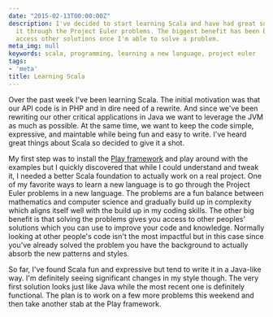 ```yaml
---
date: "2015-02-13T00:00:00Z"
description: I've decided to start learning Scala and have had great success learning
  it through the Project Euler problems. The biggest benefit has been being able to
  access other solutions once I'm able to solve a problem.
meta_img: null
keywords: scala, programming, learning a new language, project euler
tags:
- 'meta'
title: Learning Scala
---
```


Over the past week I've been learning Scala. The initial motivation was that our API code is in PHP and in dire need of a rewrite. And since we've been rewriting our other critical applications in Java we want to leverage the JVM as much as possible. At the same time, we want to keep the code simple, expressive, and maintable while being fun and easy to write. I've heard great things about Scala so decided to give it a shot.

My first step was to install the <a href="https://www.playframework.com/" target="_blank">Play framework</a> and play around with the examples but I quickly discovered that while I could understand and tweak it, I needed a better Scala foundation to actually work on a real project. One of my favorite ways to learn a new language is to go through the Project Euler problems in a new language. The problems are a fun balance between mathematics and computer science and gradually build up in complexity which aligns itself well with the build up in my coding skills. The other big benefit is that solving the problems gives you access to other peoples' solutions which you can use to improve your code and knowledge. Normally looking at other people's code isn't the most impactful but in this case since you've already solved the problem you have the background to actually absorb the new patterns and styles.

So far, I've found Scala fun and expressive but tend to write it in a Java-like way. I'm definitely seeing significant changes in my style though. The very first solution looks just like Java while the most recent one is definitely functional. The plan is to work on a few more problems this weekend and then take another stab at the Play framework.